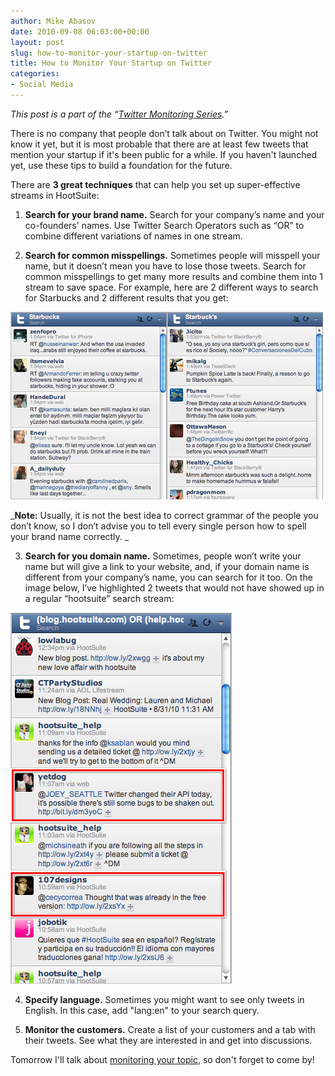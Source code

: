 ```yaml
---
author: Mike Abasov
date: 2010-09-08 06:03:00+00:00
layout: post
slug: how-to-monitor-your-startup-on-twitter
title: How to Monitor Your Startup on Twitter
categories:
- Social Media
---
```


_This post is a part of the “[Twitter Monitoring Series](/2010/09/05/how-to-monitor-everything-on-twitter/).”_

There is no company that people don’t talk about on Twitter. You might not know it yet, but it is most probable that there are at least few tweets that mention your startup if it's been public for a while. If you haven't launched yet, use these tips to build a foundation for the future.

<!-- more -->

There are **3 great techniques** that can help you set up super-effective streams in HootSuite:

1. **Search for your brand name.** Search for your company’s name and your co-founders' names. Use Twitter Search Operators such as “OR” to combine different variations of names in one stream.

2. **Search for common misspellings.** Sometimes people will misspell your name, but it doesn’t mean you have to lose those tweets. Search for common misspellings to get many more results and combine them into 1 stream to save space. For example, here are 2 different ways to search for Starbucks and 2 different results that you get:

![Common Misspellings](/wp-content/uploads/2012/06/tumblr_l8d6e48C9Q1qa9j4k.png)

_**Note:** Usually, it is not the best idea to correct grammar of the people you don’t know, so I don’t advise you to tell every single person how to spell your brand name correctly. _


3. **Search for you domain name.** Sometimes, people won’t write your name but will give a link to your website, and, if your domain name is different from your company’s name, you can search for it too. On the image below, I’ve highlighted 2 tweets that would not have showed up in a regular “hootsuite” search stream:

![Search Results](/wp-content/uploads/2012/06/tumblr_l8d6gaS3Xb1qa9j4k.png)

4. **Specify language.** Sometimes you might want to see only tweets in English. In this case, add "lang:en" to your search query.

5. **Monitor the customers.** Create a list of your customers and a tab with their tweets. See what they are interested in and get into discussions.

Tomorrow I'll talk about [monitoring your topic](/post/1087415091/how-to-monitor-your-topic-on-twitter), so don't forget to come by!

